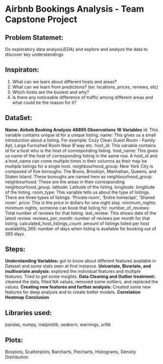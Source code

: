 # Airbnb Bookings Analysis - Team Capstone Project
## Problem Statemet:
Do exploratory data analysis(EDA) and explore and analyze the data to discover key understandings
## Inspiraton:
1. What can we learn about different hosts and areas?
2. What can we learn from predictions? (ex: locations, prices, reviews, etc)
3. Which hosts are the busiest and why?
4. Is there any noticeable difference of traffic among different areas and what could be the reason for it?

## DataSet:
**Name: Airbnb Booking Analysis**
**48895 Observations**
**16 Variables**
id: This variable contains unique id for a unique listing.
name: This gives us a small introduction about a listing. For example: Cozy Clean Guest Room - Family Apt, Large Furnished Room Near B'way etc.
host_id: This variable contains id for a host who is the host of corresponding listing.
host_name: This gives us name of the host of corresponding listing in the same row. A host_id and a host_name can come multiple times in their columns as their may be multiple listings for a single host.
neighbourhood_group: New York City is composed of five boroughs: The Bronx, Brooklyn, Manhattan, Queens, and Staten Island. These boroughs are named here as neighbourhood_group.
neighbourhood: These are the areas in their corresponding neighbourhood_group.
latitude: Latitude of the listing.
longitude: longitude of the listing.
room_type: This variable tells us about the type of listings. There are three types of listings: 'Private room', 'Entire home/apt', 'Shared room'.
price: This is the price in dollars for one night stay.
minimum_nights: minimum nights, someone can book that listing for.
number_of_reviews: Total number of reviews for that listing.
last_review: This shows date of the latest review.
reviews_per_month: number of reviews per month for that listing.
calculated_host_listings_count: amount of listings listed per host
availability_365: number of days when listing is available for booking out of 365 days.
## Steps:
**Understanding Variables:** got to know about different features available in Dataset and some stats seen at first instance.
**Univariate, Bivariate, and multivariate analysis:** explored the individual features and multiple features. Tried to get some insights.
**Data Cleaning and Outlier treatment:** cleaned the data, filled NA values, removed some outliers, and replaced the values.
**Creating new features and further analysis:** Created some new features for deep analysis and to create better models.
**Correlation Heatmap**
**Conclusion**

## Libraries used:
pandas, numpy, matplotlib, seaborn, warnings, urllib

## Plots:
Boxplots, Scatterplots, Barcharts, Piecharts, Histograms, Density Distribution

